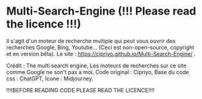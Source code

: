 # Multi-Search-Engine (!!! Please read the licence !!!)
Il s'agit d'un moteur de recherche multiple qui peut vous ouvrir des recherches Google, Bing, Youtube... (Ceci est non-open-source, copyright et en version bêta).
Le site : https://cipriyo.github.io/Multi-Search-Engine/ .

Crédit : The multi search engine, 
Les moteurs de recherches sur ce site comme Google ne son't pas a moi, 
Code original : Cipriyo, 
Base du code css : ChatGPT, 
Icone : Midjourney.

!!!!BEFORE READING CODE PLEASE READ THE LICENCE!!!!
